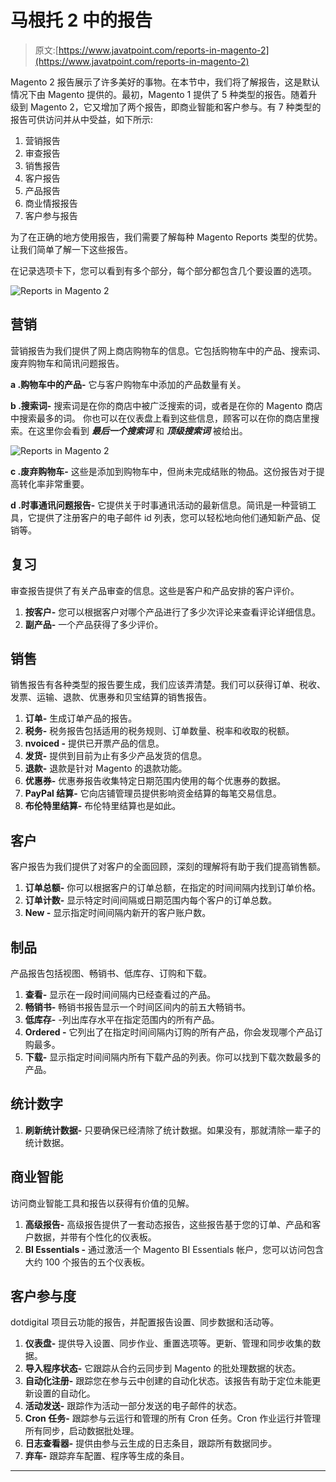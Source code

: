 # 马根托 2 中的报告

> 原文:[https://www.javatpoint.com/reports-in-magento-2](https://www.javatpoint.com/reports-in-magento-2)

Magento 2 报告展示了许多美好的事物。在本节中，我们将了解报告，这是默认情况下由 Magento 提供的。最初，Magento 1 提供了 5 种类型的报告。随着升级到 Magento 2，它又增加了两个报告，即商业智能和客户参与。有 7 种类型的报告可供访问并从中受益，如下所示:

1.  营销报告
2.  审查报告
3.  销售报告
4.  客户报告
5.  产品报告
6.  商业情报报告
7.  客户参与报告

为了在正确的地方使用报告，我们需要了解每种 Magento Reports 类型的优势。让我们简单了解一下这些报告。

在记录选项卡下，您可以看到有多个部分，每个部分都包含几个要设置的选项。

![Reports in Magento 2](../Images/2ebd30a0ab2aa8126166749d4cbc3135.png)

## 营销

营销报告为我们提供了网上商店购物车的信息。它包括购物车中的产品、搜索词、废弃购物车和简讯问题报告。

**a .购物车中的产品-** 它与客户购物车中添加的产品数量有关。

**b .搜索词-** 搜索词是在你的商店中被广泛搜索的词，或者是在你的 Magento 商店中搜索最多的词。
你也可以在仪表盘上看到这些信息，顾客可以在你的商店里搜索。在这里你会看到 ***最后一个搜索词*** 和 ***顶级搜索词*** 被给出。

![Reports in Magento 2](../Images/81b82e1263cd116a50d135cbe4202371.png)

**c .废弃购物车-** 这些是添加到购物车中，但尚未完成结账的物品。这份报告对于提高转化率非常重要。

**d .时事通讯问题报告-** 它提供关于时事通讯活动的最新信息。简讯是一种营销工具，它提供了注册客户的电子邮件 id 列表，您可以轻松地向他们通知新产品、促销等。

## 复习

审查报告提供了有关产品审查的信息。这些是客户和产品安排的客户评价。

1.  **按客户-** 您可以根据客户对哪个产品进行了多少次评论来查看评论详细信息。
2.  **副产品-** 一个产品获得了多少评价。

## 销售

销售报告有各种类型的报告要生成，我们应该弄清楚。我们可以获得订单、税收、发票、运输、退款、优惠券和贝宝结算的销售报告。

1.  **订单-** 生成订单产品的报告。
2.  **税务-** 税务报告包括适用的税务规则、订单数量、税率和收取的税额。
3.  **nvoiced -** 提供已开票产品的信息。
4.  **发货-** 提供到目前为止有多少产品发货的信息。
5.  **退款-** 退款是针对 Magento 的退款功能。
6.  **优惠券-** 优惠券报告收集特定日期范围内使用的每个优惠券的数据。
7.  **PayPal 结算-** 它向店铺管理员提供影响资金结算的每笔交易信息。
8.  **布伦特里结算-** 布伦特里结算也是如此。

## 客户

客户报告为我们提供了对客户的全面回顾，深刻的理解将有助于我们提高销售额。

1.  **订单总额-** 你可以根据客户的订单总额，在指定的时间间隔内找到订单价格。
2.  **订单计数-** 显示特定时间间隔或日期范围内每个客户的订单总数。
3.  **New -** 显示指定时间间隔内新开的客户账户数。

## 制品

产品报告包括视图、畅销书、低库存、订购和下载。

1.  **查看-** 显示在一段时间间隔内已经查看过的产品。
2.  **畅销书-** 畅销书报告显示一个时间区间内的前五大畅销书。
3.  **低库存-** -列出库存水平在指定范围内的所有产品。
4.  **Ordered -** 它列出了在指定时间间隔内订购的所有产品，你会发现哪个产品订购最多。
5.  **下载-** 显示指定时间间隔内所有下载产品的列表。你可以找到下载次数最多的产品。

## 统计数字

1.  **刷新统计数据-** 只要确保已经清除了统计数据。如果没有，那就清除一辈子的统计数据。

## 商业智能

访问商业智能工具和报告以获得有价值的见解。

1.  **高级报告-** 高级报告提供了一套动态报告，这些报告基于您的订单、产品和客户数据，并带有个性化的仪表板。
2.  **BI Essentials -** 通过激活一个 Magento BI Essentials 帐户，您可以访问包含大约 100 个报告的五个仪表板。

## 客户参与度

dotdigital 项目云功能的报告，并配置报告设置、同步数据和活动等。

1.  **仪表盘-** 提供导入设置、同步作业、重置选项等。更新、管理和同步收集的数据。
2.  **导入程序状态-** 它跟踪从合约云同步到 Magento 的批处理数据的状态。
3.  **自动化注册-** 跟踪您在参与云中创建的自动化状态。该报告有助于定位未能更新设置的自动化。
4.  **活动发送-** 跟踪作为活动一部分发送的电子邮件的状态。
5.  **Cron 任务-** 跟踪参与云运行和管理的所有 Cron 任务。Cron 作业运行并管理所有同步，启动数据批处理。
6.  **日志查看器-** 提供由参与云生成的日志条目，跟踪所有数据同步。
7.  **弃车-** 跟踪弃车配置、程序等生成的条目。

* * *